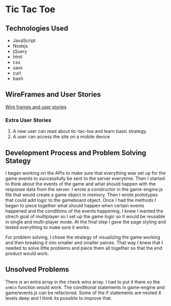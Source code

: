 # Tic Tac Toe

## Technologies Used

- JavaScript
- Nodejs
- jQuery
- html
- css
- sass
- curl
- bash

## WireFrames and User Stories
[Wire frames and user stories](https://git.generalassemb.ly/FMA126/game-project-scope-study/blob/response/study.md)

### Extra User Stories
1. A new user can read about tic-tac-toe and learn basic strategy.
1. A user can access the site on a mobile device

## Development Process and Problem Solving Stategy

I began working on the APIs to make sure that everything was set up for
the game events to successfully be sent to the server everytime.  Then I
started to think about the events of the game and what should happen with the
response data from the server. I wrote a constructor in the game-engine.js file
that would create a game object in memory.  Then I wrote prototypes that could add
logic to the gameboard object.  Once I had the methods I began to piece together
what should happen when certain events happened and the conditions of the events
happening.  I knew I wanted the strech goal of multiplayer so I set up the
game logic so it would be reusable in single and multi-player mode.  At the final
step I gave the page styling and tested everything to make sure it works.

For problem solving, I chose the strategy of visualizing the game working and
then breaking it into smaller and smaller peices.  That way I knew that I needed
to solve little problems and piece them all together so that the end product would
work.

## Unsolved Problems

There is an extra array in the check wins array.  I had to put it there so the
```onWin``` function would work. The conditional statements in game-engine and
game/events.js can be refactored.  Some of the if statements are nested 4 levels
deep and I think its possible to improve that.
